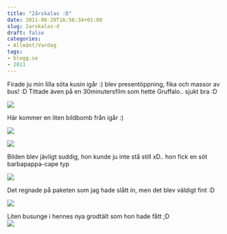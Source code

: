 ```yaml
---
title: "2årskalas :D"
date: 2011-06-20T16:56:34+01:00
slug: 2arskalas-d
draft: false
categories:
- Allmänt/Vardag
tags:
- blogg.se
- 2011
---
```

Firade ju min lilla söta kusin igår :) blev presentöppning, fika och massor av bus! :D Tittade även på en 30minutersfilm som hette Gruffalo.. sjukt bra :D  
  
![](/assets/images/blogg.se/the-gruffalo_153728304.jpg)  
  
  
Här kommer en liten bildbomb från igår :)  
  
![](/assets/images/blogg.se/wp_000825_153728533.jpg)  
  
![](https://cdn2.cdnme.se/cdn/9-1/701517/images/2011/wp_000824_153728648.jpg)  
  
Bilden blev jävligt suddig, hon kunde ju inte stå still xD.. hon fick en söt barbapappa-cape typ  
  
![](/assets/images/blogg.se/wp_000823_153728998.jpg)  
  
  
Det regnade på paketen som jag hade slått in, men det blev väldigt fint :D  
  
![](/assets/images/blogg.se/wp_000821_153729067.jpg)  
  
  
Liten busunge i hennes nya grodtält som hon hade fått ;D  
![](/assets/images/blogg.se/wp_000828_153729158.jpg)